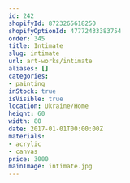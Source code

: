 ```yaml
---
id: 242
shopifyId: 8723265618250
shopifyOptionId: 47772433383754
order: 345
title: Intimate
slug: intimate
url: art-works/intimate
aliases: []
categories:
- painting
inStock: true
isVisible: true
location: Ukraine/Home
height: 60
width: 80
date: 2017-01-01T00:00:00Z
materials:
- acrylic
- canvas
price: 3000
mainImage: intimate.jpg
---
```

